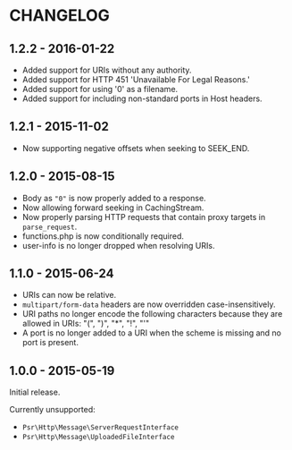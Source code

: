# CHANGELOG

## 1.2.2 - 2016-01-22

* Added support for URIs without any authority.
* Added support for HTTP 451 'Unavailable For Legal Reasons.'
* Added support for using '0' as a filename.
* Added support for including non-standard ports in Host headers.

## 1.2.1 - 2015-11-02

* Now supporting negative offsets when seeking to SEEK_END.

## 1.2.0 - 2015-08-15

* Body as `"0"` is now properly added to a response.
* Now allowing forward seeking in CachingStream.
* Now properly parsing HTTP requests that contain proxy targets in
  `parse_request`.
* functions.php is now conditionally required.
* user-info is no longer dropped when resolving URIs.

## 1.1.0 - 2015-06-24

* URIs can now be relative.
* `multipart/form-data` headers are now overridden case-insensitively.
* URI paths no longer encode the following characters because they are allowed
  in URIs: "(", ")", "*", "!", "'"
* A port is no longer added to a URI when the scheme is missing and no port is
  present.

## 1.0.0 - 2015-05-19

Initial release.

Currently unsupported:

- `Psr\Http\Message\ServerRequestInterface`
- `Psr\Http\Message\UploadedFileInterface`
